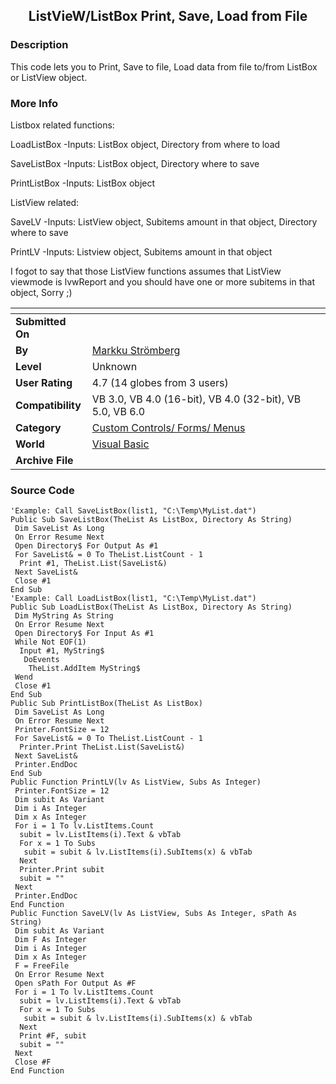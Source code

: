 ﻿<div align="center">

## ListVieW/ListBox Print, Save, Load from File


</div>

### Description

This code lets you to Print, Save to file, Load data from file to/from ListBox or ListView object.
 
### More Info
 
Listbox related functions:

LoadListBox -Inputs: ListBox object, Directory from where to load

SaveListBox -Inputs: ListBox object, Directory where to save

PrintListBox -Inputs: ListBox object

ListView related:

SaveLV -Inputs: ListView object, Subitems amount in that object, Directory where to save

PrintLV -Inputs: Listview object, Subitems amount in that object

I fogot to say that those ListView functions assumes that ListView viewmode is lvwReport and you should have one or more subitems in that object, Sorry ;)


<span>             |<span>
---                |---
**Submitted On**   |
**By**             |[Markku Strömberg](https://github.com/Planet-Source-Code/PSCIndex/blob/master/ByAuthor/markku-str-mberg.md)
**Level**          |Unknown
**User Rating**    |4.7 (14 globes from 3 users)
**Compatibility**  |VB 3\.0, VB 4\.0 \(16\-bit\), VB 4\.0 \(32\-bit\), VB 5\.0, VB 6\.0
**Category**       |[Custom Controls/ Forms/  Menus](https://github.com/Planet-Source-Code/PSCIndex/blob/master/ByCategory/custom-controls-forms-menus__1-4.md)
**World**          |[Visual Basic](https://github.com/Planet-Source-Code/PSCIndex/blob/master/ByWorld/visual-basic.md)
**Archive File**   |[](https://github.com/Planet-Source-Code/markku-str-mberg-listview-listbox-print-save-load-from-file__1-1648/archive/master.zip)





### Source Code

```
'Example: Call SaveListBox(list1, "C:\Temp\MyList.dat")
Public Sub SaveListBox(TheList As ListBox, Directory As String)
 Dim SaveList As Long
 On Error Resume Next
 Open Directory$ For Output As #1
 For SaveList& = 0 To TheList.ListCount - 1
  Print #1, TheList.List(SaveList&)
 Next SaveList&
 Close #1
End Sub
'Example: Call LoadListBox(list1, "C:\Temp\MyList.dat")
Public Sub LoadListBox(TheList As ListBox, Directory As String)
 Dim MyString As String
 On Error Resume Next
 Open Directory$ For Input As #1
 While Not EOF(1)
  Input #1, MyString$
   DoEvents
    TheList.AddItem MyString$
 Wend
 Close #1
End Sub
Public Sub PrintListBox(TheList As ListBox)
 Dim SaveList As Long
 On Error Resume Next
 Printer.FontSize = 12
 For SaveList& = 0 To TheList.ListCount - 1
  Printer.Print TheList.List(SaveList&)
 Next SaveList&
 Printer.EndDoc
End Sub
Public Function PrintLV(lv As ListView, Subs As Integer)
 Printer.FontSize = 12
 Dim subit As Variant
 Dim i As Integer
 Dim x As Integer
 For i = 1 To lv.ListItems.Count
  subit = lv.ListItems(i).Text & vbTab
  For x = 1 To Subs
   subit = subit & lv.ListItems(i).SubItems(x) & vbTab
  Next
  Printer.Print subit
  subit = ""
 Next
 Printer.EndDoc
End Function
Public Function SaveLV(lv As ListView, Subs As Integer, sPath As String)
 Dim subit As Variant
 Dim F As Integer
 Dim i As Integer
 Dim x As Integer
 F = FreeFile
 On Error Resume Next
 Open sPath For Output As #F
 For i = 1 To lv.ListItems.Count
  subit = lv.ListItems(i).Text & vbTab
  For x = 1 To Subs
   subit = subit & lv.ListItems(i).SubItems(x) & vbTab
  Next
  Print #F, subit
  subit = ""
 Next
 Close #F
End Function
```

